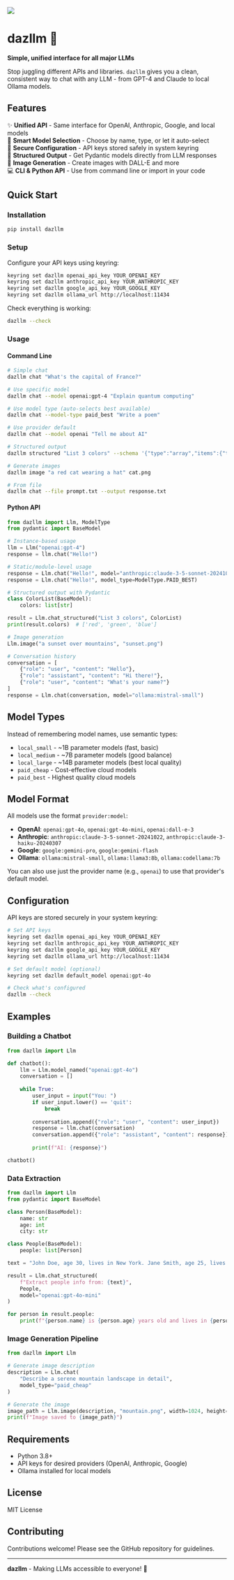 ![](banner.jpg)

# dazllm 🚀

**Simple, unified interface for all major LLMs**

Stop juggling different APIs and libraries. `dazllm` gives you a clean, consistent way to chat with any LLM - from GPT-4 and Claude to local Ollama models.

## Features

✨ **Unified API** - Same interface for OpenAI, Anthropic, Google, and local models  
🔧 **Smart Model Selection** - Choose by name, type, or let it auto-select  
🔐 **Secure Configuration** - API keys stored safely in system keyring  
📝 **Structured Output** - Get Pydantic models directly from LLM responses  
🎨 **Image Generation** - Create images with DALL-E and more  
💻 **CLI & Python API** - Use from command line or import in your code  

## Quick Start

### Installation

```bash
pip install dazllm
```

### Setup

Configure your API keys using keyring:

```bash
keyring set dazllm openai_api_key YOUR_OPENAI_KEY
keyring set dazllm anthropic_api_key YOUR_ANTHROPIC_KEY
keyring set dazllm google_api_key YOUR_GOOGLE_KEY
keyring set dazllm ollama_url http://localhost:11434
```

Check everything is working:

```bash
dazllm --check
```

### Usage

#### Command Line

```bash
# Simple chat
dazllm chat "What's the capital of France?"

# Use specific model  
dazllm chat --model openai:gpt-4 "Explain quantum computing"

# Use model type (auto-selects best available)
dazllm chat --model-type paid_best "Write a poem"

# Use provider default
dazllm chat --model openai "Tell me about AI"

# Structured output
dazllm structured "List 3 colors" --schema '{"type":"array","items":{"type":"string"}}'

# Generate images
dazllm image "a red cat wearing a hat" cat.png

# From file
dazllm chat --file prompt.txt --output response.txt
```

#### Python API

```python
from dazllm import Llm, ModelType
from pydantic import BaseModel

# Instance-based usage
llm = Llm("openai:gpt-4")
response = llm.chat("Hello!")

# Static/module-level usage
response = Llm.chat("Hello!", model="anthropic:claude-3-5-sonnet-20241022")
response = Llm.chat("Hello!", model_type=ModelType.PAID_BEST)

# Structured output with Pydantic
class ColorList(BaseModel):
    colors: list[str]

result = Llm.chat_structured("List 3 colors", ColorList)
print(result.colors)  # ['red', 'green', 'blue']

# Image generation
Llm.image("a sunset over mountains", "sunset.png")

# Conversation history
conversation = [
    {"role": "user", "content": "Hello"},
    {"role": "assistant", "content": "Hi there!"},
    {"role": "user", "content": "What's your name?"}
]
response = Llm.chat(conversation, model="ollama:mistral-small")
```

## Model Types

Instead of remembering model names, use semantic types:

- `local_small` - ~1B parameter models (fast, basic)
- `local_medium` - ~7B parameter models (good balance)  
- `local_large` - ~14B parameter models (best local quality)
- `paid_cheap` - Cost-effective cloud models
- `paid_best` - Highest quality cloud models

## Model Format

All models use the format `provider:model`:

- **OpenAI**: `openai:gpt-4o`, `openai:gpt-4o-mini`, `openai:dall-e-3`
- **Anthropic**: `anthropic:claude-3-5-sonnet-20241022`, `anthropic:claude-3-haiku-20240307`
- **Google**: `google:gemini-pro`, `google:gemini-flash`
- **Ollama**: `ollama:mistral-small`, `ollama:llama3:8b`, `ollama:codellama:7b`

You can also use just the provider name (e.g., `openai`) to use that provider's default model.

## Configuration

API keys are stored securely in your system keyring:

```bash
# Set API keys
keyring set dazllm openai_api_key YOUR_OPENAI_KEY
keyring set dazllm anthropic_api_key YOUR_ANTHROPIC_KEY
keyring set dazllm google_api_key YOUR_GOOGLE_KEY
keyring set dazllm ollama_url http://localhost:11434

# Set default model (optional)
keyring set dazllm default_model openai:gpt-4o

# Check what's configured
dazllm --check
```

## Examples

### Building a Chatbot

```python
from dazllm import Llm

def chatbot():
    llm = Llm.model_named("openai:gpt-4o")
    conversation = []
    
    while True:
        user_input = input("You: ")
        if user_input.lower() == 'quit':
            break
            
        conversation.append({"role": "user", "content": user_input})
        response = llm.chat(conversation)
        conversation.append({"role": "assistant", "content": response})
        
        print(f"AI: {response}")

chatbot()
```

### Data Extraction

```python
from dazllm import Llm
from pydantic import BaseModel

class Person(BaseModel):
    name: str
    age: int
    city: str

class People(BaseModel):
    people: list[Person]

text = "John Doe, age 30, lives in New York. Jane Smith, age 25, lives in LA."

result = Llm.chat_structured(
    f"Extract people info from: {text}",
    People,
    model="openai:gpt-4o-mini"
)

for person in result.people:
    print(f"{person.name} is {person.age} years old and lives in {person.city}")
```

### Image Generation Pipeline

```python
from dazllm import Llm

# Generate image description
description = Llm.chat(
    "Describe a serene mountain landscape in detail",
    model_type="paid_cheap"
)

# Generate the image
image_path = Llm.image(description, "mountain.png", width=1024, height=768)
print(f"Image saved to {image_path}")
```

## Requirements

- Python 3.8+
- API keys for desired providers (OpenAI, Anthropic, Google)
- Ollama installed for local models

## License

MIT License

## Contributing

Contributions welcome! Please see the GitHub repository for guidelines.

---

**dazllm** - Making LLMs accessible to everyone! 🚀
